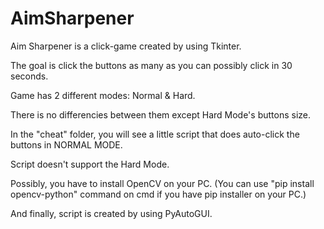 # AimSharpener
Aim Sharpener is a click-game created by using Tkinter.

The goal is click the buttons as many as you can possibly click in 30 seconds.

Game has 2 different modes: Normal & Hard.

There is no differencies between them except Hard Mode's buttons size.

In the "cheat" folder, you will see a little script that does auto-click the buttons in NORMAL MODE.

Script doesn't support the Hard Mode.

Possibly, you have to install OpenCV on your PC. (You can use "pip install opencv-python" command on cmd if you have pip installer on your PC.)

And finally, script is created by using PyAutoGUI.
